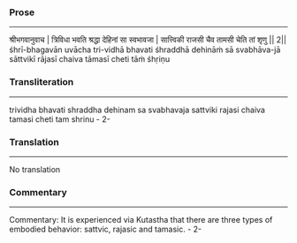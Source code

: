 ### Prose 
 --- 
श्रीभगवानुवाच |
त्रिविधा भवति श्रद्धा देहिनां सा स्वभावजा |
सात्त्विकी राजसी चैव तामसी चेति तां शृणु || 2||
śhrī-bhagavān uvācha
tri-vidhā bhavati śhraddhā dehināṁ sā svabhāva-jā
sāttvikī rājasī chaiva tāmasī cheti tāṁ śhṛiṇu

### Transliteration 
 --- 
trividha bhavati shraddha dehinam sa svabhavaja sattviki rajasi chaiva tamasi cheti tam shrinu - 2-

### Translation 
 --- 
No translation

### Commentary 
 --- 
Commentary: It is experienced via Kutastha that there are three types of embodied behavior: sattvic, rajasic and tamasic. - 2-